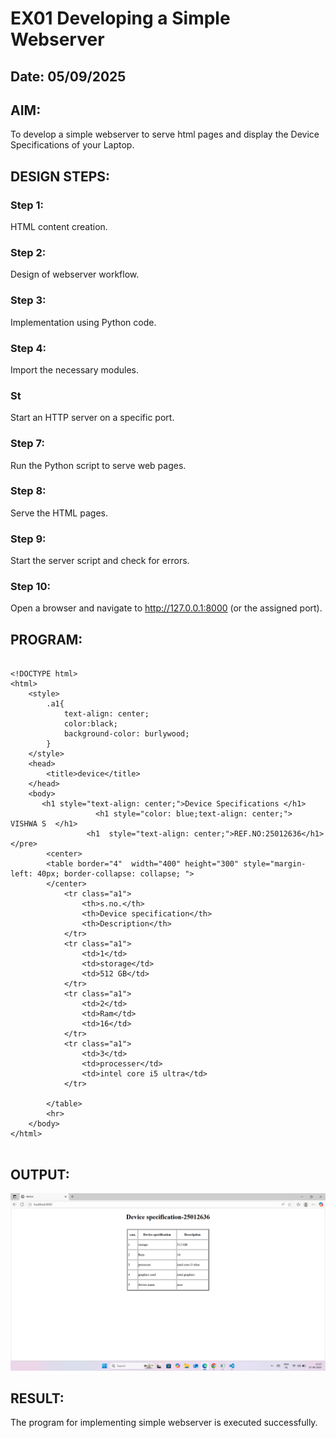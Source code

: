 # EX01 Developing a Simple Webserver
## Date:   05/09/2025

## AIM:
To develop a simple webserver to serve html pages and display the Device Specifications of your Laptop.

## DESIGN STEPS:
### Step 1: 
HTML content creation.

### Step 2:
Design of webserver workflow.

### Step 3:
Implementation using Python code.

### Step 4:
Import the necessary modules.

### St
Start an HTTP server on a specific port.

### Step 7:
Run the Python script to serve web pages.

### Step 8:
Serve the HTML pages.

### Step 9:
Start the server script and check for errors.

### Step 10:
Open a browser and navigate to http://127.0.0.1:8000 (or the assigned port).

## PROGRAM:
```

<!DOCTYPE html>
<html>
    <style>
        .a1{
            text-align: center;
            color:black;
            background-color: burlywood;
        }
    </style>
    <head>
        <title>device</title>
    </head>
    <body>
       <h1 style="text-align: center;">Device Specifications </h1>
                   <h1 style="color: blue;text-align: center;">    VISHWA S  </h1>
                 <h1  style="text-align: center;">REF.NO:25012636</h1></pre>
        <center>
        <table border="4"  width="400" height="300" style="margin-left: 40px; border-collapse: collapse; ">
        </center>
            <tr class="a1">
                <th>s.no.</th>
                <th>Device specification</th>
                <th>Description</th>
            </tr>
            <tr class="a1">
                <td>1</td>
                <td>storage</td>
                <td>512 GB</td>
            </tr>
            <tr class="a1">
                <td>2</td>
                <td>Ram</td>
                <td>16</td>
            </tr>
            <tr class="a1">
                <td>3</td>
                <td>processer</td>
                <td>intel core i5 ultra</td>
            </tr>
           
        </table>
        <hr>
    </body>
</html>
            

```

## OUTPUT:
![alt text](<Screenshot (11).png>)


## RESULT:
The program for implementing simple webserver is executed successfully.
